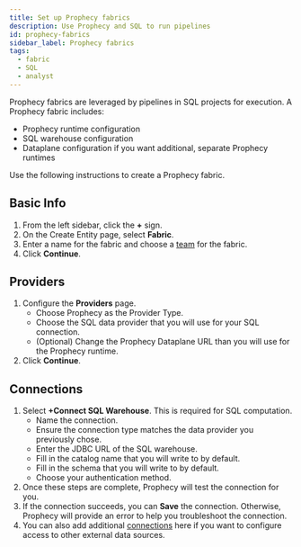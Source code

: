 ```yaml
---
title: Set up Prophecy fabrics
description: Use Prophecy and SQL to run pipelines
id: prophecy-fabrics
sidebar_label: Prophecy fabrics
tags:
  - fabric
  - SQL
  - analyst
---
```


Prophecy fabrics are leveraged by pipelines in SQL projects for execution. A Prophecy fabric includes:

- Prophecy runtime configuration
- SQL warehouse configuration
- Dataplane configuration if you want additional, separate Prophecy runtimes

Use the following instructions to create a Prophecy fabric.

## Basic Info

1. From the left sidebar, click the **+** sign.
1. On the Create Entity page, select **Fabric**.
1. Enter a name for the fabric and choose a [team](/getting-started/concepts/Fabric#share-fabrics) for the fabric.
1. Click **Continue**.

## Providers

1. Configure the **Providers** page.
   - Choose Prophecy as the Provider Type.
   - Choose the SQL data provider that you will use for your SQL connection.
   - (Optional) Change the Prophecy Dataplane URL than you will use for the Prophecy runtime.
1. Click **Continue**.

## Connections

1. Select **+Connect SQL Warehouse**. This is required for SQL computation.
   - Name the connection.
   - Ensure the connection type matches the data provider you previously chose.
   - Enter the JDBC URL of the SQL warehouse.
   - Fill in the catalog name that you will write to by default.
   - Fill in the schema that you will write to by default.
   - Choose your authentication method.
1. Once these steps are complete, Prophecy will test the connection for you.
1. If the connection succeeds, you can **Save** the connection. Otherwise, Prophecy will provide an error to help you troubleshoot the connection.
1. You can also add additional [connections](/administration/connections-and-secrets/metadata-connections) here if you want to configure access to other external data sources.
